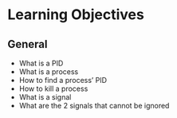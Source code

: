 # Learning Objectives

## General
+ What is a PID
+ What is a process
+ How to find a process’ PID
+ How to kill a process
+ What is a signal
+ What are the 2 signals that cannot be ignored
